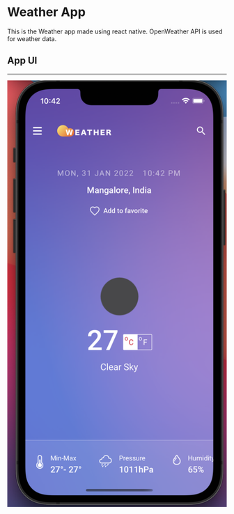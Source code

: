 # Weather App

This is the Weather app made using react native.
OpenWeather API is used for weather data.

## App UI

---

![](./readmeImages/UI.png)
